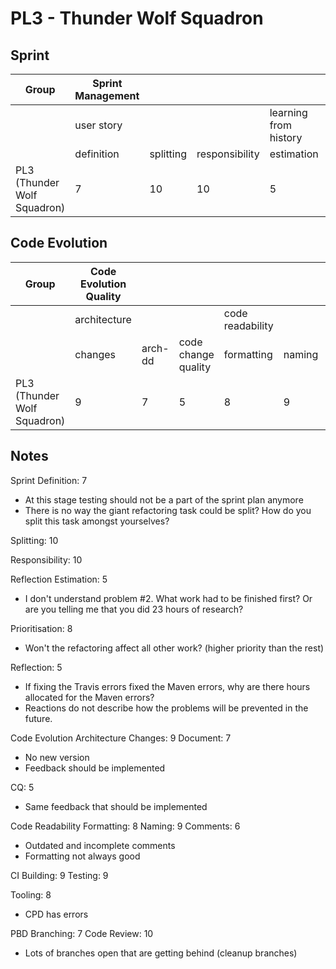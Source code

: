 # PL3 - Thunder Wolf Squadron

## Sprint
| Group                               | Sprint Management |           |                |                       |                |            |
|-------------------------------------|-------------------|-----------|----------------|-----------------------|----------------|------------|
|                                     | user story        |           |                | learning from history |                |            |
|                                     | definition        | splitting | responsibility | estimation            | prioritisation | reflection |
| PL3 (Thunder Wolf Squadron)         | 7                 | 10        | 10             | 5                     | 8              | 5          |

## Code Evolution
| Group                               | Code Evolution Quality |         |                     |                  |        |          |                        |         |         |                        |             |
|-------------------------------------|------------------------|---------|---------------------|------------------|--------|----------|------------------------|---------|---------|------------------------|-------------|
|                                     | architecture           |         |                     | code readability |        |          | continuous integration |         |         | pull-based development |             |
|                                     | changes                | arch-dd | code change quality | formatting       | naming | comments | building               | testing | tooling | branching              | code review |
| PL3 (Thunder Wolf Squadron)         | 9                      | 7       | 5                   | 8                | 9      | 6        | 9                      | 9       | 8       | 7                      | 10          |

## Notes
Sprint
Definition: 7

- At this stage testing should not be a part of the sprint plan anymore
- There is no way the giant refactoring task could be split? How do you split this task amongst yourselves?

Splitting: 10

Responsibility: 10

Reflection
Estimation: 5

- I don't understand problem #2. What work had to be finished first? Or are you telling me that you did 23 hours of research?

Prioritisation: 8

- Won't the refactoring affect all other work? (higher priority than the rest)

Reflection: 5

- If fixing the Travis errors fixed the Maven errors, why are there hours allocated for the Maven errors?
- Reactions do not describe how the problems will be prevented in the future.

Code Evolution
Architecture
Changes: 9
Document: 7

- No new version
- Feedback should be implemented

CQ: 5

- Same feedback that should be implemented

Code Readability
Formatting: 8
Naming: 9
Comments: 6

- Outdated and incomplete comments
- Formatting not always good

CI
Building: 9
Testing: 9

Tooling: 8

- CPD has errors

PBD
Branching: 7
Code Review: 10

- Lots of branches open that are getting behind (cleanup branches)
